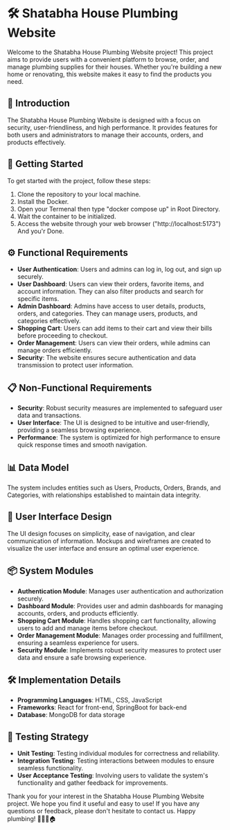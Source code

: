 # 🛠️ Shatabha House Plumbing Website

Welcome to the Shatabha House Plumbing Website project! This project aims to provide users with a convenient platform to browse, order, and manage plumbing supplies for their houses. Whether you're building a new home or renovating, this website makes it easy to find the products you need.

## 🌟 Introduction

The Shatabha House Plumbing Website is designed with a focus on security, user-friendliness, and high performance. It provides features for both users and administrators to manage their accounts, orders, and products effectively.

## 🚀 Getting Started

To get started with the project, follow these steps:

1. Clone the repository to your local machine.
2. Install the Docker.
3. Open your Termenal then type "docker compose up" in Root Directory.
4. Wait the container to be initialized.
5. Access the website through your web browser ("http://localhost:5173") And you'r Done.

## ⚙️ Functional Requirements

- **User Authentication**: Users and admins can log in, log out, and sign up securely.
- **User Dashboard**: Users can view their orders, favorite items, and account information. They can also filter products and search for specific items.
- **Admin Dashboard**: Admins have access to user details, products, orders, and categories. They can manage users, products, and categories effectively.
- **Shopping Cart**: Users can add items to their cart and view their bills before proceeding to checkout.
- **Order Management**: Users can view their orders, while admins can manage orders efficiently.
- **Security**: The website ensures secure authentication and data transmission to protect user information.

## 📋 Non-Functional Requirements

- **Security**: Robust security measures are implemented to safeguard user data and transactions.
- **User Interface**: The UI is designed to be intuitive and user-friendly, providing a seamless browsing experience.
- **Performance**: The system is optimized for high performance to ensure quick response times and smooth navigation.

## 📊 Data Model

The system includes entities such as Users, Products, Orders, Brands, and Categories, with relationships established to maintain data integrity.

## 🎨 User Interface Design

The UI design focuses on simplicity, ease of navigation, and clear communication of information. Mockups and wireframes are created to visualize the user interface and ensure an optimal user experience.

## 📦 System Modules

- **Authentication Module**: Manages user authentication and authorization securely.
- **Dashboard Module**: Provides user and admin dashboards for managing accounts, orders, and products efficiently.
- **Shopping Cart Module**: Handles shopping cart functionality, allowing users to add and manage items before checkout.
- **Order Management Module**: Manages order processing and fulfillment, ensuring a seamless experience for users.
- **Security Module**: Implements robust security measures to protect user data and ensure a safe browsing experience.

## 🛠️ Implementation Details

- **Programming Languages**: HTML, CSS, JavaScript
- **Frameworks**: React for front-end, SpringBoot for back-end
- **Database**: MongoDB for data storage

## 🧪 Testing Strategy

- **Unit Testing**: Testing individual modules for correctness and reliability.
- **Integration Testing**: Testing interactions between modules to ensure seamless functionality.
- **User Acceptance Testing**: Involving users to validate the system's functionality and gather feedback for improvements.

Thank you for your interest in the Shatabha House Plumbing Website project. We hope you find it useful and easy to use! If you have any questions or feedback, please don't hesitate to contact us. Happy plumbing! 🚿🔧✨🏠
